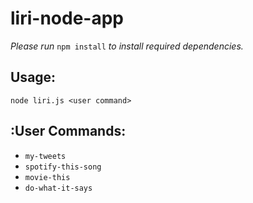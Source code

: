 # liri-node-app

_Please run_ `npm install` _to install required dependencies._

## Usage:
`node liri.js <user command>`

## :User Commands:
+ `my-tweets`
+ `spotify-this-song`
+ `movie-this`
+ `do-what-it-says`
